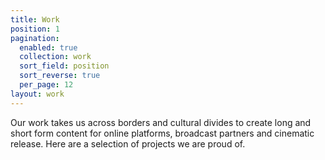 ```yaml
---
title: Work
position: 1
pagination:
  enabled: true
  collection: work
  sort_field: position
  sort_reverse: true
  per_page: 12
layout: work
---
```


Our work takes us across borders and cultural divides to create long and short form content for online platforms, broadcast partners and cinematic release. Here are a selection of projects we are proud of.